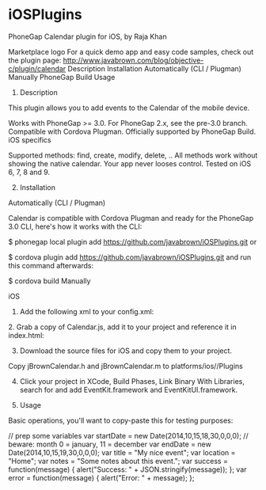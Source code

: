 iOSPlugins
==========
PhoneGap Calendar plugin
for iOS, by Raja Khan

Marketplace logo	For a quick demo app and easy code samples, check out the plugin page: http://www.javabrown.com/blog/objective-c/plugin/calendar
Description
Installation
Automatically (CLI / Plugman)
Manually
PhoneGap Build
Usage

1. Description

This plugin allows you to add events to the Calendar of the mobile device.

Works with PhoneGap >= 3.0.
For PhoneGap 2.x, see the pre-3.0 branch.
Compatible with Cordova Plugman.
Officially supported by PhoneGap Build.
iOS specifics

Supported methods: find, create, modify, delete, ..
All methods work without showing the native calendar. Your app never looses control.
Tested on iOS 6, 7, 8 and 9.

2. Installation

Automatically (CLI / Plugman)

Calendar is compatible with Cordova Plugman and ready for the PhoneGap 3.0 CLI, here's how it works with the CLI:

$ phonegap local plugin add https://github.com/javabrown/iOSPlugins.git
or

$ cordova plugin add https://github.com/javabrown/iOSPlugins.git
and run this command afterwards:

$ cordova build
Manually

iOS

1. Add the following xml to your config.xml:

<!-- for iOS -->
<feature name="Calendar">
    <param name="ios-package" value="jBrownCalendar" />
</feature>
2. Grab a copy of Calendar.js, add it to your project and reference it in index.html:

<script type="text/javascript" src="js/jBrownCalendar.js"></script>
3. Download the source files for iOS and copy them to your project.

Copy jBrownCalendar.h and jBrownCalendar.m to platforms/ios/<ProjectName>/Plugins

4. Click your project in XCode, Build Phases, Link Binary With Libraries, search for and add EventKit.framework and EventKitUI.framework.

5. Usage

Basic operations, you'll want to copy-paste this for testing purposes:

  // prep some variables
  var startDate = new Date(2014,10,15,18,30,0,0,0); // beware: month 0 = january, 11 = december
  var endDate = new Date(2014,10,15,19,30,0,0,0);
  var title = "My nice event";
  var location = "Home";
  var notes = "Some notes about this event.";
  var success = function(message) { alert("Success: " + JSON.stringify(message)); };
  var error = function(message) { alert("Error: " + message); };
